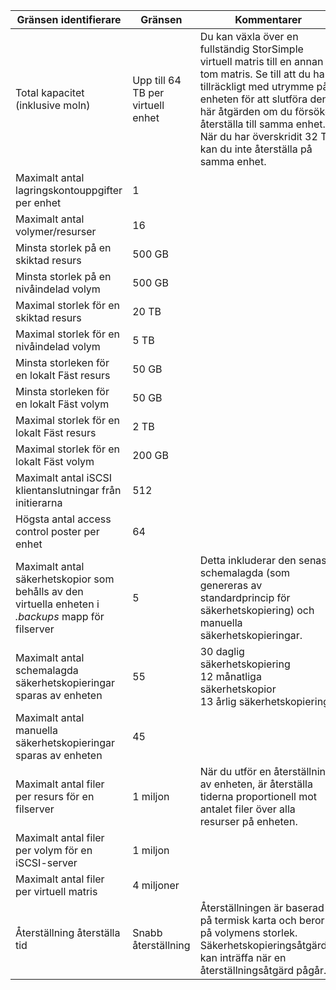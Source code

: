 

| **Gränsen identifierare** | **Gränsen** | **Kommentarer** |
| --- | --- | --- |
| Total kapacitet (inklusive moln) |Upp till 64 TB per virtuell enhet |Du kan växla över en fullständig StorSimple virtuell matris till en annan tom matris. Se till att du har tillräckligt med utrymme på enheten för att slutföra den här åtgärden om du försöker återställa till samma enhet. När du har överskridit 32 TB, kan du inte återställa på samma enhet. |
| Maximalt antal lagringskontouppgifter per enhet |1 | |
| Maximalt antal volymer/resurser |16 | |
| Minsta storlek på en skiktad resurs |500 GB | |
| Minsta storlek på en nivåindelad volym |500 GB | |
| Maximal storlek för en skiktad resurs |20 TB | |
| Maximal storlek för en nivåindelad volym |5 TB | |
| Minsta storleken för en lokalt Fäst resurs |50 GB | |
| Minsta storleken för en lokalt Fäst volym |50 GB | |
| Maximal storlek för en lokalt Fäst resurs |2 TB | |
| Maximal storlek för en lokalt Fäst volym |200 GB | |
| Maximalt antal iSCSI klientanslutningar från initierarna |512 | |
| Högsta antal access control poster per enhet |64 | |
| Maximalt antal säkerhetskopior som behålls av den virtuella enheten i *.backups* mapp för filserver |5 |Detta inkluderar den senaste schemalagda (som genereras av standardprincip för säkerhetskopiering) och manuella säkerhetskopieringar. |
| Maximalt antal schemalagda säkerhetskopieringar sparas av enheten |55 |30 daglig säkerhetskopiering<br>12 månatliga säkerhetskopior<br>13 årlig säkerhetskopiering |
| Maximalt antal manuella säkerhetskopieringar sparas av enheten |45 | |
| Maximalt antal filer per resurs för en filserver |1 miljon |När du utför en återställning av enheten, är återställa tiderna proportionell mot antalet filer över alla resurser på enheten. |
| Maximalt antal filer per volym för en iSCSI-server |1 miljon | |
| Maximalt antal filer per virtuell matris |4 miljoner | |
| Återställning återställa tid |Snabb återställning |Återställningen är baserad på termisk karta och beror på volymens storlek.<br>Säkerhetskopieringsåtgärder kan inträffa när en återställningsåtgärd pågår. |

